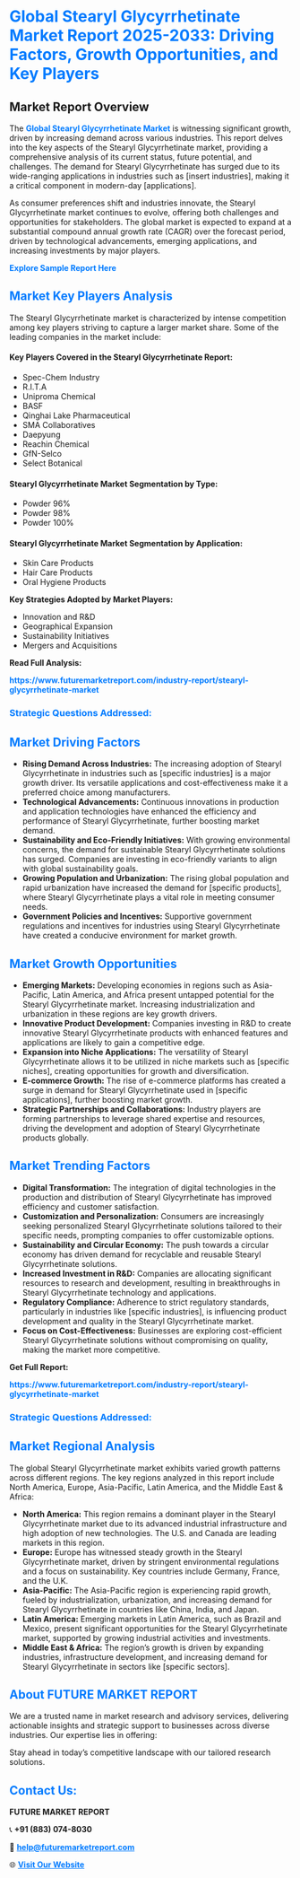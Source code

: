 <h1 style="color: #007BFF;">Global Stearyl Glycyrrhetinate Market Report 2025-2033: Driving Factors, Growth Opportunities, and Key Players</h1>

<section id="overview">
<h2>Market Report Overview</h2>
<p>The <a href="https://www.futuremarketreport.com/industry-report/stearyl-glycyrrhetinate-market" style="color: #007BFF; text-decoration: none;"><strong>Global Stearyl Glycyrrhetinate Market</strong></a> is witnessing significant growth, driven by increasing demand across various industries. This report delves into the key aspects of the Stearyl Glycyrrhetinate market, providing a comprehensive analysis of its current status, future potential, and challenges. The demand for Stearyl Glycyrrhetinate has surged due to its wide-ranging applications in industries such as [insert industries], making it a critical component in modern-day [applications].</p>
<p>As consumer preferences shift and industries innovate, the Stearyl Glycyrrhetinate market continues to evolve, offering both challenges and opportunities for stakeholders. The global market is expected to expand at a substantial compound annual growth rate (CAGR) over the forecast period, driven by technological advancements, emerging applications, and increasing investments by major players.</p>
</section>

<section id="overview">
<p><a href="https://www.futuremarketreport.com/request-sample/reportId=33375" style="color: #007BFF; text-decoration: none;"><strong>Explore Sample Report Here</strong></a></p>
</section>

<section id="key-players">
<h2 style="color: #007BFF;">Market Key Players Analysis</h2>
<p>The Stearyl Glycyrrhetinate market is characterized by intense competition among key players striving to capture a larger market share. Some of the leading companies in the market include:</p>
<h4>Key Players Covered in the Stearyl Glycyrrhetinate Report:</h4>
<ul><li>Spec-Chem Industry</li><li>R.I.T.A</li><li>Uniproma Chemical</li><li>BASF</li><li>Qinghai Lake Pharmaceutical</li><li>SMA Collaboratives</li><li>Daepyung</li><li>Reachin Chemical</li><li>GfN-Selco</li><li>Select Botanical</li></ul>
<h4>Stearyl Glycyrrhetinate Market Segmentation by Type:</h4>
<ul><li>Powder 96%</li><li>Powder 98%</li><li>Powder 100%</li></ul>

<h4>Stearyl Glycyrrhetinate Market Segmentation by Application:</h4>
<ul><li>Skin Care Products</li><li>Hair Care Products</li><li>Oral Hygiene Products</li></ul>
<p><strong>Key Strategies Adopted by Market Players:</strong></p>
<ul>
<li>Innovation and R&D</li>
<li>Geographical Expansion</li>
<li>Sustainability Initiatives</li>
<li>Mergers and Acquisitions</li>
</ul>
</section>

<section>
<p><strong>Read Full Analysis: </strong></p><a href="https://www.futuremarketreport.com/industry-report/stearyl-glycyrrhetinate-market" style="color: #007BFF; text-decoration: none;"><strong>https://www.futuremarketreport.com/industry-report/stearyl-glycyrrhetinate-market</strong></a>
<h3 style="color: #007BFF;">Strategic Questions Addressed:</h3>
</section>

<section id="driving-factors">
<h2 style="color: #007BFF;">Market Driving Factors</h2>
<ul>
<li><strong>Rising Demand Across Industries:</strong> The increasing adoption of Stearyl Glycyrrhetinate in industries such as [specific industries] is a major growth driver. Its versatile applications and cost-effectiveness make it a preferred choice among manufacturers.</li>
<li><strong>Technological Advancements:</strong> Continuous innovations in production and application technologies have enhanced the efficiency and performance of Stearyl Glycyrrhetinate, further boosting market demand.</li>
<li><strong>Sustainability and Eco-Friendly Initiatives:</strong> With growing environmental concerns, the demand for sustainable Stearyl Glycyrrhetinate solutions has surged. Companies are investing in eco-friendly variants to align with global sustainability goals.</li>
<li><strong>Growing Population and Urbanization:</strong> The rising global population and rapid urbanization have increased the demand for [specific products], where Stearyl Glycyrrhetinate plays a vital role in meeting consumer needs.</li>
<li><strong>Government Policies and Incentives:</strong> Supportive government regulations and incentives for industries using Stearyl Glycyrrhetinate have created a conducive environment for market growth.</li>
</ul>
</section>

<section id="growth-opportunities">
<h2 style="color: #007BFF;">Market Growth Opportunities</h2>
<ul>
<li><strong>Emerging Markets:</strong> Developing economies in regions such as Asia-Pacific, Latin America, and Africa present untapped potential for the Stearyl Glycyrrhetinate market. Increasing industrialization and urbanization in these regions are key growth drivers.</li>
<li><strong>Innovative Product Development:</strong> Companies investing in R&D to create innovative Stearyl Glycyrrhetinate products with enhanced features and applications are likely to gain a competitive edge.</li>
<li><strong>Expansion into Niche Applications:</strong> The versatility of Stearyl Glycyrrhetinate allows it to be utilized in niche markets such as [specific niches], creating opportunities for growth and diversification.</li>
<li><strong>E-commerce Growth:</strong> The rise of e-commerce platforms has created a surge in demand for Stearyl Glycyrrhetinate used in [specific applications], further boosting market growth.</li>
<li><strong>Strategic Partnerships and Collaborations:</strong> Industry players are forming partnerships to leverage shared expertise and resources, driving the development and adoption of Stearyl Glycyrrhetinate products globally.</li>
</ul>
</section>

<section id="trending-factors">
<h2 style="color: #007BFF;">Market Trending Factors</h2>
<ul>
<li><strong>Digital Transformation:</strong> The integration of digital technologies in the production and distribution of Stearyl Glycyrrhetinate has improved efficiency and customer satisfaction.</li>
<li><strong>Customization and Personalization:</strong> Consumers are increasingly seeking personalized Stearyl Glycyrrhetinate solutions tailored to their specific needs, prompting companies to offer customizable options.</li>
<li><strong>Sustainability and Circular Economy:</strong> The push towards a circular economy has driven demand for recyclable and reusable Stearyl Glycyrrhetinate solutions.</li>
<li><strong>Increased Investment in R&D:</strong> Companies are allocating significant resources to research and development, resulting in breakthroughs in Stearyl Glycyrrhetinate technology and applications.</li>
<li><strong>Regulatory Compliance:</strong> Adherence to strict regulatory standards, particularly in industries like [specific industries], is influencing product development and quality in the Stearyl Glycyrrhetinate market.</li>
<li><strong>Focus on Cost-Effectiveness:</strong> Businesses are exploring cost-efficient Stearyl Glycyrrhetinate solutions without compromising on quality, making the market more competitive.</li>
</ul>
</section>

<section>
<p><strong>Get Full Report: </strong></p><a href="https://www.futuremarketreport.com/industry-report/stearyl-glycyrrhetinate-market" style="color: #007BFF; text-decoration: none;"><strong>https://www.futuremarketreport.com/industry-report/stearyl-glycyrrhetinate-market</strong></a>
<h3 style="color: #007BFF;">Strategic Questions Addressed:</h3>
</section>


<section id="regional-analysis">
<h2 style="color: #007BFF;">Market Regional Analysis</h2>
<p>The global Stearyl Glycyrrhetinate market exhibits varied growth patterns across different regions. The key regions analyzed in this report include North America, Europe, Asia-Pacific, Latin America, and the Middle East & Africa:</p>
<ul>
<li><strong>North America:</strong> This region remains a dominant player in the Stearyl Glycyrrhetinate market due to its advanced industrial infrastructure and high adoption of new technologies. The U.S. and Canada are leading markets in this region.</li>
<li><strong>Europe:</strong> Europe has witnessed steady growth in the Stearyl Glycyrrhetinate market, driven by stringent environmental regulations and a focus on sustainability. Key countries include Germany, France, and the U.K.</li>
<li><strong>Asia-Pacific:</strong> The Asia-Pacific region is experiencing rapid growth, fueled by industrialization, urbanization, and increasing demand for Stearyl Glycyrrhetinate in countries like China, India, and Japan.</li>
<li><strong>Latin America:</strong> Emerging markets in Latin America, such as Brazil and Mexico, present significant opportunities for the Stearyl Glycyrrhetinate market, supported by growing industrial activities and investments.</li>
<li><strong>Middle East & Africa:</strong> The region’s growth is driven by expanding industries, infrastructure development, and increasing demand for Stearyl Glycyrrhetinate in sectors like [specific sectors].</li>
</ul>
</section>

<footer>
<h2 style="color: #007BFF;">About FUTURE MARKET REPORT</h2>
<p>We are a trusted name in market research and advisory services, delivering actionable insights and strategic support to businesses across diverse industries. Our expertise lies in offering:</p>

<p>Stay ahead in today’s competitive landscape with our tailored research solutions.</p>

<h2 style="color: #007BFF;">Contact Us:</h2>
<p><strong>FUTURE MARKET REPORT</strong></p>
<p>📞 <strong>+91 (883) 074-8030</strong></p>
<p>📧 <strong><a href="mailto:help@futuremarketreport.com" style="color: #007BFF;">help@futuremarketreport.com</a></strong></p>
<p>🌐 <strong><a href="https://www.futuremarketreport.com/" style="color: #007BFF;">Visit Our Website</a></strong></p>
</footer>